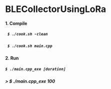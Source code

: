 # BLECollectorUsingLoRa

#### 1. Compile
##### <code> $ ./cook.sh -clean </code>
##### <code> $ ./cook.sh main.cpp </code>

#### 2. Run
##### <code>$ ./main.cpp_exe [duration] </code>
##### > $ ./main.cpp_exe 100
